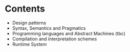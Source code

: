 # Contents

* Design patterns
* Syntax, Semantics and Pragmatics
* Programming languages and Abstract Machines (tbc)
* Compilation and interpretation schemes
* Runtime System
